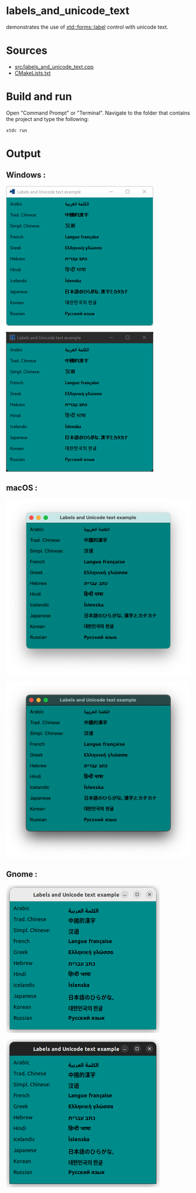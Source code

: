 # labels_and_unicode_text

demonstrates the use of [xtd::forms::label](../../../../src/xtd.forms/include/xtd/forms/label.h) control with unicode text.

# Sources

* [src/labels_and_unicode_text.cpp](src/labels_and_unicode_text.cpp)
* [CMakeLists.txt](CMakeLists.txt)

# Build and run

Open "Command Prompt" or "Terminal". Navigate to the folder that contains the project and type the following:

```shell
xtdc run
```

# Output

## Windows :

![Screenshot](../../../../docs/pictures/examples/labels_and_unicode_text_w.png)

![Screenshot](../../../../docs/pictures/examples/labels_and_unicode_text_wd.png)

## macOS :

![Screenshot](../../../../docs/pictures/examples/labels_and_unicode_text_m.png)

![Screenshot](../../../../docs/pictures/examples/labels_and_unicode_text_md.png)

## Gnome :

![Screenshot](../../../../docs/pictures/examples/labels_and_unicode_text_g.png)

![Screenshot](../../../../docs/pictures/examples/labels_and_unicode_text_gd.png)
